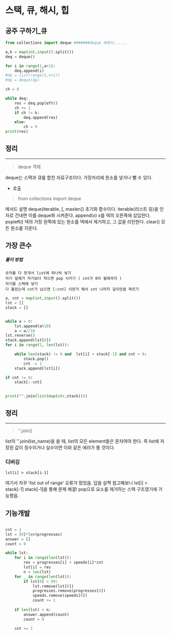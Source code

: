 # 스택, 큐, 해시, 힙

## 공주 구하기_큐

```python
from collections import deque #######deque 배웠다......

a,k = map(int,input().split())
deq = deque()

for i in range(1,a+1):
    deq.append(i)  
#dq = list(range(1,n+1))
#dp = deque(dp)

ch = 0

while deq:
    res = deq.popleft()
    ch += 1
    if ch != k:
        deq.append(res)
    else:
        ch = 0
print(res)
 ```

## 정리 
-------------
> deque 객체

deque는 스택과 큐를 합친 자료구조이다. 가장자리에 원소를 넣거나 뺄 수 있다.

* 호출 
> from collections import deque 

메서드	설명
deque(iterable, [, maxlen])	초기화 함수이다. iterable(리스트 등)을 인자로 건내면 이를 deque화 시켜준다.
append(x)	x를 덱의 오른쪽에 삽입한다.
popleft()	덱의 가장 왼쪽에 있는 원소를 덱에서 제거하고, 그 값을 리턴한다.
clear()	모든 원소를 지운다.

## 가장 큰수

##### 풀이 방법
    숫자를 다 쪼개서 list에 하나씩 넣기
    자기 앞에가 자기보다 작으면 pop 시키기 ( cnt가 0이 될때까지 )
    자기를 스택에 넣기
    다 돌았는데 cnt가 남으면 [:cnt] 이런거 해서 cnt 나머지 길이만큼 짜르기

```python
a, cnt = map(int,input().split())
lst = []
stack = []


while a > 0:
    lst.append(a%10)
    a = a//10
lst.reverse()
stack.append(lst[0])    
for i in range(1, len(lst)):

    while len(stack) != 0 and  lst[i] > stack[-1] and cnt > 0: 
        stack.pop()
        cnt -= 1
    stack.append(lst[i])

if cnt != 0:
    stack[:-cnt]

    
print("".join(list(map(str,stack))))
```
## 정리 
------------------
> ''.join()

list의 ''.join(list_name)을 쓸 때, list의 모든 element들은 문자여야 한다. 즉 list에 저장된 값이 정수이거나 실수이면 이와 같은 에러가 뜰 것이다.

### 디버깅
    lst[i] > stack[i-1]
여기서 자꾸 'list out of range' 오류가 떴었음. 답을 살짝 참고해보니 
    lst[i] > stack[-1]
stack[-1]을 통해 문제 해결! pop으로 요소를 제거하는 스택 구조였기에 가능했음. 

## 기능개발

```python

cnt = 1
lst = [0]*len(progresses)
answer = []
count = 0

while lst:
    for i in range(len(lst)):
        res = progresses[i] + speeds[i]*cnt
        lst[i] = res
        n = len(lst) 
    for _ in range(len(lst)):        
        if lst[0] > 99:
            lst.remove(lst[0])
            progresses.remove(progresses[0])
            speeds.remove(speeds[0])
            count += 1
            
    if len(lst) < n:
        answer.append(count)
        count = 0

    cnt += 1
```
